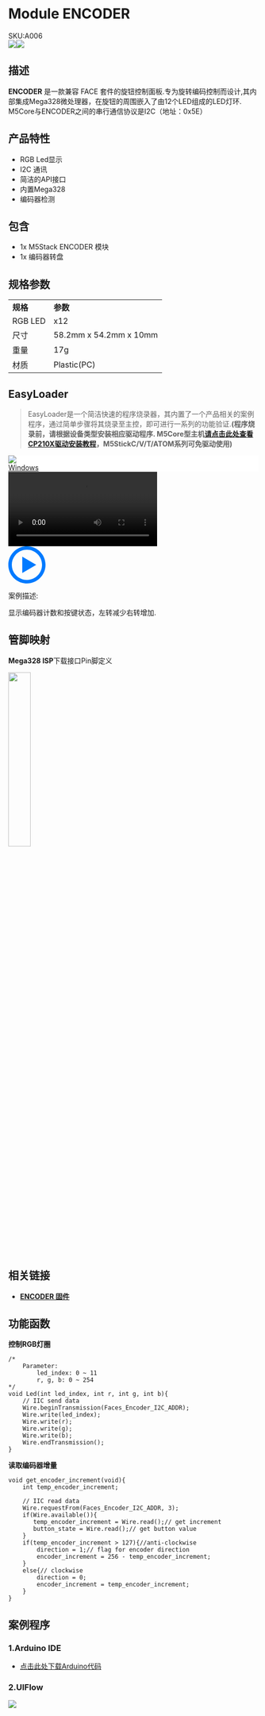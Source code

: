 # Module ENCODER

<div class="badge badge-pill badge-primary product_sku_tag">SKU:A006</div>

<div class="product_pic"><img src="assets/img/product_pics/module/module_encoder_01.webp"><img src="assets/img/product_pics/module/module_encoder_02.webp"></div>

<!-- :memo:**[描述](#描述)**&nbsp;&nbsp;&nbsp;&nbsp;&nbsp;&nbsp;:octocat:**[例程](#例程)**&nbsp;&nbsp;&nbsp;&nbsp;&nbsp;&nbsp;:electric_plug:**[原理图](#原理图)**&nbsp;&nbsp;&nbsp;&nbsp;&nbsp;&nbsp;🛒**[购买链接](https://item.taobao.com/item.htm?spm=a1z10.3-c.w4002-1172588106.11.12b9425efVP5Y2&id=583870225775)** -->

## 描述

**ENCODER** 是一款兼容 FACE 套件的旋钮控制面板.专为旋转编码控制而设计,其内部集成Mega328微处理器，在旋钮的周围嵌入了由12个LED组成的LED灯环.
M5Core与ENCODER之间的串行通信协议是I2C（地址：0x5E）

## 产品特性

-  RGB Led显示
-  I2C 通讯
-  简洁的API接口
-  内置Mega328
-  编码器检测

## 包含

-  1x M5Stack ENCODER 模块
-  1x 编码器转盘

## 规格参数

<table>
   <tr style="font-weight:bold">
      <td>规格</td>
      <td>参数</td>
   </tr>
   <tr>
      <td>RGB LED</td>
      <td>x12</td>
   </tr>
   <tr>
      <td>尺寸</td>
      <td>58.2mm x 54.2mm x 10mm</td>
   </tr>
   <tr>
      <td>重量</td>
      <td>17g</td>
   </tr>
   <tr>
      <td>材质</td>
      <td>Plastic(PC)</td>
   </tr>
</table>


## EasyLoader

>EasyLoader是一个简洁快速的程序烧录器，其内置了一个产品相关的案例程序，通过简单步骤将其烧录至主控，即可进行一系列的功能验证.**(程序烧录前，请根据设备类型安装相应驱动程序. M5Core型主机[请点击此处查看CP210X驱动安装教程](zh_CN/arduino/arduino_development?id=安装串口驱动)，M5StickC/V/T/ATOM系列可免驱动使用)**

<div class="easyloader-box">
    <div style="background-color:white;">
        <div><img src="https://m5stack.oss-cn-shenzhen.aliyuncs.com/image/easyloader_intro.webp"></div>
        <div class="easyloader-btn">
            <a href="https://m5stack.oss-cn-shenzhen.aliyuncs.com/EasyLoader/Windows/MODULE/EasyLoader_FACES_Encoder.exe">Windows</a>
            <!-- <a>Linux</a>
            <a>MacOS</a> -->
        </div>
    </div>
    <div>
        <video id="example_video" controls>
            <source src="https://m5stack.oss-cn-shenzhen.aliyuncs.com/video/Product_example_video/Module/FACES_ENCODER.mp4" type="video/mp4">
        </video>
        <div class="easyloader-mask">
        <a>
            <svg id="play-btn" t="1583228776634" class="icon" viewBox="0 0 1024 1024" version="1.1" xmlns="http://www.w3.org/2000/svg" p-id="4152" width="75" height="75"><path d="M512 0C229.216 0 0 229.216 0 512s229.216 512 512 512 512-229.216 512-512S794.784 0 512 0z m0 928C282.24 928 96 741.76 96 512S282.24 96 512 96s416 186.24 416 416-186.24 416-416 416zM384 288l384 224-384 224z" p-id="4153" fill="#007aff"></path></svg></a>
            <p>案例描述:</p>
            <p>显示编码器计数和按键状态，左转减少右转增加.</p>
        </div>
    </div>
</div>


## 管脚映射

**Mega328 ISP**下载接口Pin脚定义

<img src="assets\img\product_pics\app\mega328_isp.webp" width="30%" height="30%">

## 相关链接

- **[ENCODER 固件](https://github.com/m5stack/M5-ProductExampleCodes/tree/master/Module/ENCODER/firmware_328p/FacesEncoder328)**

## 功能函数

**控制RGB灯圈**

```arduino
/*
    Parameter:
        led_index: 0 ~ 11
        r, g, b: 0 ~ 254
*/
void Led(int led_index, int r, int g, int b){
    // IIC send data
    Wire.beginTransmission(Faces_Encoder_I2C_ADDR);
    Wire.write(led_index);
    Wire.write(r);
    Wire.write(g);
    Wire.write(b);
    Wire.endTransmission();
}
```

**读取编码器增量**

```arduino
void get_encoder_increment(void){
    int temp_encoder_increment;

    // IIC read data
    Wire.requestFrom(Faces_Encoder_I2C_ADDR, 3);
    if(Wire.available()){
       temp_encoder_increment = Wire.read();// get increment
       button_state = Wire.read();// get button value
    }
    if(temp_encoder_increment > 127){//anti-clockwise
        direction = 1;// flag for encoder direction
        encoder_increment = 256 - temp_encoder_increment;
    }
    else{// clockwise
        direction = 0;
        encoder_increment = temp_encoder_increment;
    }
}
```

## 案例程序

### 1.Arduino IDE

  - [点击此处下载Arduino代码](https://github.com/m5stack/M5-ProductExampleCodes/tree/master/Module/ENCODER/Arduino/faces_encoder)

### 2.UIFlow

<img src="assets/img/product_pics/module/module_example/ENCODER/encoder.webp">

<script>

   var purchase_link = 'https://m5stack.com/collections/m5-module/products/encoder-module';

   anchor_search(purchase_link);
   scrollFunc();

</script>